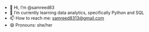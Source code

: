 - 👋 Hi, I’m @samreed83
- 🌱 I’m currently learning data analytics, specifically Python and SQL 
- 📫 How to reach me: samreed8313@gmail.com
- 😄 Pronouns: she/her


<!---
samreed83/samreed83 is a ✨ special ✨ repository because its `README.md` (this file) appears on your GitHub profile.
You can click the Preview link to take a look at your changes.
--->
